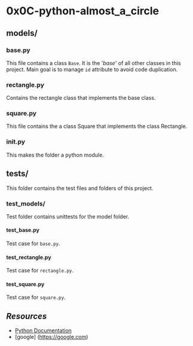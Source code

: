 # 0x0C-python-almost_a_circle


## models/

### base.py
This file contains a class ``` Base ```. It is the '*base*' of all other classes in this project. Main goal is to manage ``` id ``` attribute to avoid code duplication.

### rectangle.py
Contains the rectangle class that implements the base class. 

### square.py
This file contains the a class Square that implements the class Rectangle.

###  __init__.py
This makes the folder a python module.

## tests/
This folder contains the test files and folders of this project.

### test_models/
Test folder contains unittests for the model folder.

#### test_base.py
Test case  for ```base.py```.

#### test_rectangle.py
Test case for ```rectangle.py```.

#### test_square.py
Test case for ```square.py```.

## *Resources*

* [Python Documentation](https://docs.python.org/)
* [google] (https://google.com)
